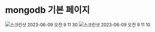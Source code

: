 # mongodb 기본 페이지
![스크린샷 2023-06-09 오전 9 11 30](https://github.com/pbkdpwls/mongodb_study/assets/62551459/42bd7e65-e85e-44dd-95cf-4a8e4cd4115d)
![스크린샷 2023-06-09 오전 9 11 10](https://github.com/pbkdpwls/mongodb_study/assets/62551459/d5d3386e-3516-4152-9784-d841f72ee374)
